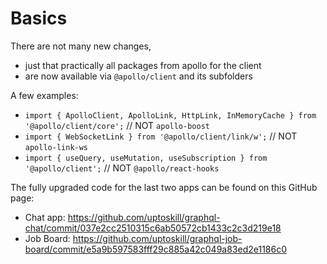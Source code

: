 # Basics

There are not many new changes,

- just that practically all packages from apollo for the client
- are now available via `@apollo/client` and its subfolders

A few examples:

- `import { ApolloClient, ApolloLink, HttpLink, InMemoryCache } from '@apollo/client/core';` // NOT `apollo-boost`
- `import { WebSocketLink } from '@apollo/client/link/w';` // NOT `apollo-link-ws`
- `import { useQuery, useMutation, useSubscription } from '@apollo/client';` // NOT `@apollo/react-hooks`

The fully upgraded code for the last two apps can be found on this GitHub page:

- Chat app: https://github.com/uptoskill/graphql-chat/commit/037e2cc2510315c6ab50572cb1433c2c3d219e18
- Job Board: https://github.com/uptoskill/graphql-job-board/commit/e5a9b597583fff29c885a42c049a83ed2e1186c0
